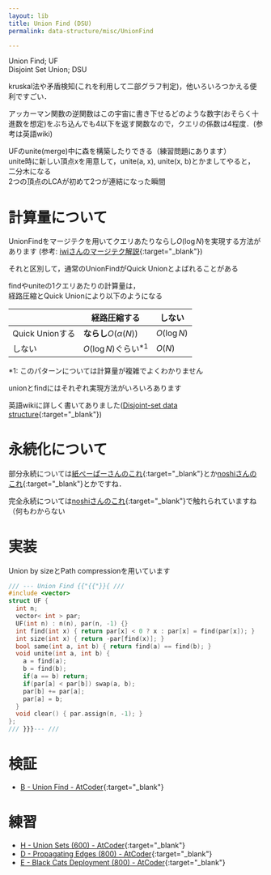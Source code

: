 ```yaml
---
layout: lib
title: Union Find (DSU)
permalink: data-structure/misc/UnionFind

---
```



Union Find; UF  
Disjoint Set Union; DSU

kruskal法や矛盾検知(これを利用して二部グラフ判定)，他いろいろつかえる便利ですごい．

アッカーマン関数の逆関数はこの宇宙に書き下せるどのような数字(おそらく十進数を想定)をぶち込んでも4以下を返す関数なので，クエリの係数は4程度．(参考は英語wiki)

UFのunite(merge)中に森を構築したりできる（練習問題にあります）  
unite時に新しい頂点xを用意して，unite(a, x), unite(x, b)とかましてやると，  
二分木になる  
2つの頂点のLCAが初めて2つが連結になった瞬間

# 計算量について

UnionFindをマージテクを用いてクエリあたりならし$O(\log N)$を実現する方法があります (参考: [iwiさんのマージテク解説](https://topcoder.g.hatena.ne.jp/iwiwi/20131226/1388062106){:target="_blank"}<!--_-->)

それと区別して，通常のUnionFindがQuick Unionとよばれることがある

findやuniteの1クエリあたりの計算量は，  
経路圧縮とQuick Unionにより以下のようになる

||経路圧縮する|しない|
|--|--|--|
|Quick Unionする|**ならし**$O(\alpha (N))$|$O(\log N)$|
|しない|$O(\log N)$ぐらい<sup>*1</sup>|$O(N)$|

*1: このパターンについては計算量が複雑でよくわかりません

unionとfindにはそれぞれ実現方法がいろいろあります

英語wikiに詳しく書いてありました([Disjoint-set data structure](https://en.wikipedia.org/wiki/Disjoint-set_data_structure){:target="_blank"}<!--_-->)

# 永続化について

部分永続については[紙ぺーぱーさんのこれ](https://camypaper.bitbucket.io/2016/12/18/adc2016/){:target="_blank"}<!--_-->とか[noshiさんのこれ](http://noshi91.hatenablog.com/entry/2018/02/18/161529){:target="_blank"}<!--_-->とかですね．

完全永続については[noshiさんのこれ](http://noshi91.hatenablog.com/entry/2018/05/30/191943){:target="_blank"}<!--_-->で触れられていますね（何もわからない

# 実装

Union by sizeとPath compressionを用いています


```cpp
/// --- Union Find {{"{{"}}{ ///
#include <vector>
struct UF {
  int n;
  vector< int > par;
  UF(int n) : n(n), par(n, -1) {}
  int find(int x) { return par[x] < 0 ? x : par[x] = find(par[x]); }
  int size(int x) { return -par[find(x)]; }
  bool same(int a, int b) { return find(a) == find(b); }
  void unite(int a, int b) {
    a = find(a);
    b = find(b);
    if(a == b) return;
    if(par[a] < par[b]) swap(a, b);
    par[b] += par[a];
    par[a] = b;
  }
  void clear() { par.assign(n, -1); }
};
/// }}}--- ///
```


# 検証

* [B - Union Find - AtCoder](https://beta.atcoder.jp/contests/atc001/submissions/3336219){:target="_blank"}<!--_-->

# 練習

* [H - Union Sets (600) - AtCoder](https://beta.atcoder.jp/contests/code-thanks-festival-2017-open/tasks/code_thanks_festival_2017_h){:target="_blank"}<!--_-->
* [D - Propagating Edges (800) - AtCoder](https://beta.atcoder.jp/contests/soundhound2018-summer-final-open/tasks/soundhound2018_summer_final_d){:target="_blank"}<!--_-->
* [E - Black Cats Deployment (800) - AtCoder](https://beta.atcoder.jp/contests/cf17-tournament-round3-open/tasks/asaporo2_e){:target="_blank"}<!--_-->


